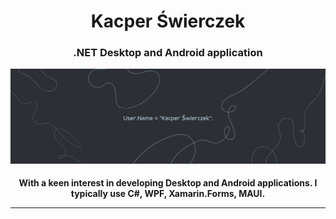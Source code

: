 <h1 align="center">Kacper Świerczek</h1>
<h3 align="center"> .NET Desktop and Android application</h3>

![.NET Desktop and Android application](https://github.com/WebSpruce/WebSpruce/blob/main/github_background.png)

<h4 align="center" color="#99aab5">With a keen interest in developing Desktop and Android applications. I typically use C#, WPF, Xamarin.Forms, MAUI.</p>
<hr>

